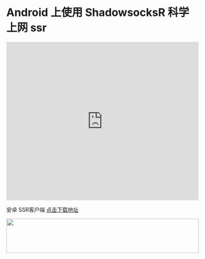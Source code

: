 # Android 上使用 ShadowsocksR 科学上网 ssr
<iframe width="100%" height="415" src="https://www.youtube.com/embed/32RYmDCwZrw" frameborder="0" allow="autoplay; encrypted-media" allowfullscreen></iframe>

安卓 SSR客户端  [点击下载地址](https://github.com/shadowsocksr-backup/shadowsocksr-android/releases/download/3.4.0.8/shadowsocksr-release.apk '下载地址')

<a href="https://www.vultr.com/?ref=7775614-4F"><img src="https://www.vultr.com/media/banner_1.png" width="100%" height="90"></a>